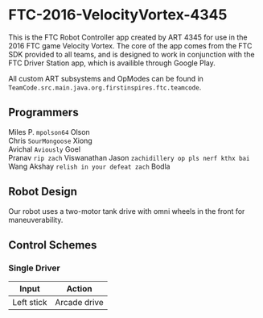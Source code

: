 # FTC-2016-VelocityVortex-4345
This is the FTC Robot Controller app created by ART 4345 for use in the 2016 FTC game Velocity Vortex.
The core of the app comes from the FTC SDK provided to all teams, and is designed to work in conjunction with the FTC Driver Station app, which is availible through Google Play.

All custom ART subsystems and OpModes can be found in `TeamCode.src.main.java.org.firstinspires.ftc.teamcode`.

## Programmers
Miles P. `mpolson64` Olson  
Chris `SourMongoose` Xiong  
Avichal `Aviously` Goel  
Pranav `rip zach` Viswanathan
Jason `zachidillery op pls nerf kthx bai` Wang
Akshay `relish in your defeat zach` Bodla
## Robot Design
Our robot uses a two-motor tank drive with omni wheels in the front for maneuverability. 

## Control Schemes
### Single Driver
| Input         | Action        |
| ------------- | ------------- |
| Left stick    | Arcade drive  |
